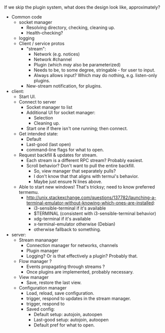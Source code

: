If we skip the plugin system, what does the design look like, approximately?

* Common code
  * socket manager
    * Resolving directory, checking, cleaning up.
    * Health-checking?
  * logging
  * Client / service protos
    * "stream":
      * Network (e.g. notices)
      * Network #channel
      * Plugin (which *may* also be parameterized)
      * Needs to be, to some degree, stringable - for user to input.
      * Always allows input? Which may do nothing, e.g. listen-only plugins.
    * New-stream notification, for plugins.
* client:
  * Start UI.
  * Connect to server
    * Socket manager to list
    * Additional UI for socket manager: 
      * Selection
      * Cleaning up.
    * Start one if there isn't one running; then connect.
  * Get intended state:
    * Default
    * Last-good (last open)
    * command-line flags for what to open.
  * Request backfill & updates for stream.
    * Each stream is a different RPC stream? Probably easiest.
    * Scroll behavior? Don't want to pull the entire backfill.
      * So, view manager that separately pulls?
      * I don't know that that aligns with termui's behavior.
      * Maybe just ensure N lines above.
  * Able to start new windows! That's tricksy; need to know preferred termemu.
    * http://unix.stackexchange.com/questions/137782/launching-a-terminal-emulator-without-knowing-which-ones-are-installed:
      * i3-sensible-terminal if it's available
      * $TERMINAL (consistent with i3-sensible-terminal behavior)
      * xdg-terminal if it's available
      * x-terminal-emulator otherwise (Debian)
      * otherwise fallback to something.
* server:
  * Stream mananager
    * Connection manager for networks, channels
    * Plugin manager
    * Logging? Or is that effectively a plugin? Probably that.
  * Flow manager ?
    * Events propagating through streams ?
    * Once plugins are implemented, probably necessary.
  * View manager
    * Save, restore the last view.
  * Configuration manager
    * Load, reload, save configuration.
    * trigger, respond to updates in the stream manager.
    * trigger, respond to 
    * Saved config:
      * Default setup: autojoin, autoopen
      * Last-good setup: autojoin, autoopen
      * Default pref for what to open. 
